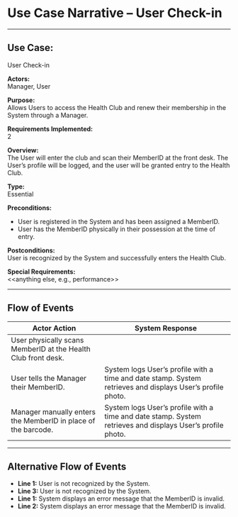 # Use Case Narrative – User Check-in  

---

## Use Case:  
User Check-in  

**Actors:**  
Manager, User  

**Purpose:**  
Allows Users to access the Health Club and renew their membership in the System through a Manager.  

**Requirements Implemented:**  
2  

**Overview:**  
The User will enter the club and scan their MemberID at the front desk. The User’s profile will be logged, and the user will be granted entry to the Health Club.  

**Type:**  
Essential  

**Preconditions:**  
- User is registered in the System and has been assigned a MemberID.  
- User has the MemberID physically in their possession at the time of entry.  

**Postconditions:**  
User is recognized by the System and successfully enters the Health Club.  

**Special Requirements:**  
<<anything else, e.g., performance>>  

---

## Flow of Events  

| **Actor Action** | **System Response** |
|------------------|---------------------|
| User physically scans MemberID at the Health Club front desk. | |
| User tells the Manager their MemberID. | System logs User’s profile with a time and date stamp. System retrieves and displays User’s profile photo. |
| Manager manually enters the MemberID in place of the barcode. | System logs User’s profile with a time and date stamp. System retrieves and displays User’s profile photo. |

---

## Alternative Flow of Events  

- **Line 1:** User is not recognized by the System.  
- **Line 3:** User is not recognized by the System.  
- **Line 1:** System displays an error message that the MemberID is invalid.  
- **Line 2:** System displays an error message that the MemberID is invalid.
